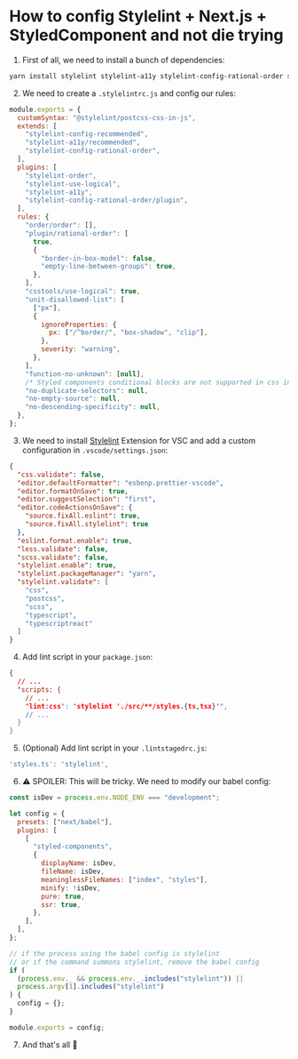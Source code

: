 # How to config Stylelint + Next.js + StyledComponent and not die trying

1. First of all, we need to install a bunch of dependencies:

```sh
yarn install stylelint stylelint-a11y stylelint-config-rational-order stylelint-config-recommended stylelint-config-standard stylelint-config-styled-components stylelint-order stylelint-use-logical @stylelint/postcss-css-in-js postcss postcss-scss postcss-syntax
```

2. We need to create a `.stylelintrc.js` and config our rules:

```js
module.exports = {
  customSyntax: "@stylelint/postcss-css-in-js",
  extends: [
    "stylelint-config-recommended",
    "stylelint-a11y/recommended",
    "stylelint-config-rational-order",
  ],
  plugins: [
    "stylelint-order",
    "stylelint-use-logical",
    "stylelint-a11y",
    "stylelint-config-rational-order/plugin",
  ],
  rules: {
    "order/order": [],
    "plugin/rational-order": [
      true,
      {
        "border-in-box-model": false,
        "empty-line-between-groups": true,
      },
    ],
    "csstools/use-logical": true,
    "unit-disallowed-list": [
      ["px"],
      {
        ignoreProperties: {
          px: ["/^border/", "box-shadow", "clip"],
        },
        severity: "warning",
      },
    ],
    "function-no-unknown": [null],
    /* Styled components conditional blocks are not supported in css in js stylelint's implementation, and it throws false positives */
    "no-duplicate-selectors": null,
    "no-empty-source": null,
    "no-descending-specificity": null,
  },
};
```

3. We need to install [Stylelint](https://marketplace.visualstudio.com/items?itemName=stylelint.vscode-stylelint) Extension for VSC and add a custom configuration in `.vscode/settings.json`:

```json
{
  "css.validate": false,
  "editor.defaultFormatter": "esbenp.prettier-vscode",
  "editor.formatOnSave": true,
  "editor.suggestSelection": "first",
  "editor.codeActionsOnSave": {
    "source.fixAll.eslint": true,
    "source.fixAll.stylelint": true
  },
  "eslint.format.enable": true,
  "less.validate": false,
  "scss.validate": false,
  "stylelint.enable": true,
  "stylelint.packageManager": "yarn",
  "stylelint.validate": [
    "css",
    "postcss",
    "scss",
    "typescript",
    "typescriptreact"
  ]
}
```

4. Add lint script in your `package.json`:

```json
{
  // ...
  "scripts: {
    // ...
    "lint:css": "stylelint './src/**/styles.{ts,tsx}'",
    // ...
  }
}
```

5. (Optional) Add lint script in your `.lintstagedrc.js`:

```js
'styles.ts': 'stylelint',
```

6. ⚠️ SPOILER: This will be tricky. We need to modify our babel config:

```js
const isDev = process.env.NODE_ENV === "development";

let config = {
  presets: ["next/babel"],
  plugins: [
    [
      "styled-components",
      {
        displayName: isDev,
        fileName: isDev,
        meaninglessFileNames: ["index", "styles"],
        minify: !isDev,
        pure: true,
        ssr: true,
      },
    ],
  ],
};

// if the process using the babel config is stylelint
// or if the command summons stylelint, remove the babel config
if (
  (process.env._ && process.env._.includes("stylelint")) ||
  process.argv[1].includes("stylelint")
) {
  config = {};
}

module.exports = config;
```

7. And that's all 🚀
